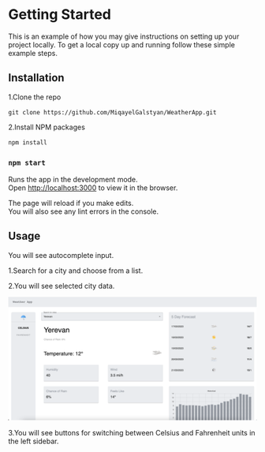 # Getting Started 

This is an example of how you may give instructions on setting up your project locally. To get a local copy up and running follow these simple example steps.

## Installation

1.Clone the repo

```
git clone https://github.com/MiqayelGalstyan/WeatherApp.git
```

2.Install NPM packages

```
npm install
```

### `npm start`

Runs the app in the development mode.\
Open [http://localhost:3000](http://localhost:3000) to view it in the browser.

The page will reload if you make edits.\
You will also see any lint errors in the console.


## Usage

You will see autocomplete input.

1.Search for a city and choose from a list.

2.You will see selected city data.


![Alt text](./public/Weather.png "Weather app image")


3.You will see buttons for switching between Celsius and Fahrenheit units in the left sidebar.





